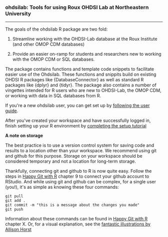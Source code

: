 
<br/>

### ohdsilab: Tools for using Roux OHDSI Lab at Northeastern University

<hr/>
<!-- badges: start -->
<!-- badges: end -->

The goals of the ohdsilab R package are two fold: 

1. Streamline working with the OHDSI-Lab database at the Roux Institute (and other OMOP CDM databases)

2. Provide an easier on-ramp for students and researchers new to working with the OMOP CDM or SQL 
databases. 

The package contains functions and template code snippets to facilitate easier use
of the Ohdsilab. These functions and snippits build on existing OHDSI R packages like
{DatabaseConnector} as well as standard R packages like {dplyr} and {tidyr}. The package also contains
a number of vingettes intended for R users who are new to OHDSI-Lab, the OMOP CDM, or working with 
data in SQL databases from R. 

If you're a new ohdsilab user, you can get set up by [following the user guide](https://northeastern.sharepoint.com/:f:/r/sites/OHDSINortheastern/Shared%20Documents/OHDSI%20Lab%20-%20User%20Group?csf=1&web=1&e=lvfisr). 

After you've created your workspace and have successfully logged in, finish setting
up your R environment by [completing the setup tutorial](https://roux-ohdsi.github.io/ohdsilab/articles/01-intro-to-ohdsilab.html)

**A note on storage**

The best practice is to use a version control system for saving code and results
to a location other than your workspace. We recommend using git and github for this purpose. 
Storage on your workspace should be considered temporary and not a location for long-term
storage. 

Thankfully, connecting git and github to R is now quite easy. Follow the steps in 
[Happy Git with R](https://happygitwithr.com/https-pat) chapter 9 to connect your
github account to RStudio. And while using git and github can be complex, for a single
user (you!), it's as simple as knowing these four commands: 

```
git pull
git add .
git commit -m "this is a message about the changes you made"
git push
```

Information about these commands can be found in [Happy Git with R](https://happygitwithr.com/git-commands) chapter X. Or, for a visual explanation, see the [fantastic illustrations by Allison Horst](https://allisonhorst.com/git-github)
